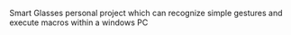 Smart Glasses personal project which can recognize simple gestures and execute macros within a windows PC
